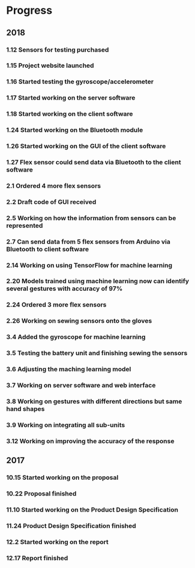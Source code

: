 # Progress

## 2018

### 1.12 Sensors for testing purchased

### 1.15 Project website launched

### 1.16 Started testing the gyroscope/accelerometer

### 1.17 Started working on the server software

### 1.18 Started working on the client software

### 1.24 Started working on the Bluetooth module

### 1.26 Started working on the GUI of the client software

### 1.27 Flex sensor could send data via Bluetooth to the client software

### 2.1 Ordered 4 more flex sensors

### 2.2 Draft code of GUI received

### 2.5 Working on how the information from sensors can be represented

### 2.7 Can send data from 5 flex sensors from Arduino via Bluetooth to client software

### 2.14 Working on using TensorFlow for machine learning

### 2.20 Models trained using machine learning now can identify several gestures with accuracy of 97%

### 2.24 Ordered 3 more flex sensors

### 2.26 Working on sewing sensors onto the gloves

### 3.4 Added the gyroscope for machine learning

### 3.5 Testing the battery unit and finishing sewing the sensors

### 3.6 Adjusting the maching learning model

### 3.7 Working on server software and web interface

### 3.8 Working on gestures with different directions but same hand shapes

### 3.9 Working on integrating all sub-units

### 3.12 Working on improving the accuracy of the response

## 2017

### 10.15 Started working on the proposal

### 10.22 Proposal finished

### 11.10 Started working on the Product Design Specification

### 11.24 Product Design Specification finished

### 12.2 Started working on the report

### 12.17 Report finished
